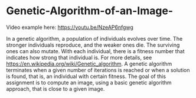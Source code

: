 # Genetic-Algorithm-of-an-Image-
Video example here: https://youtu.be/NzeAP6nfgwg

In a genetic algorithm, a population of individuals evolves over time. The stronger individuals
reproduce, and the weaker ones die. The surviving ones can also mutate. With each
individual, there is a fitness number that indicates how strong that individual is. For more
details, see https://en.wikipedia.org/wiki/Genetic_algorithm. A genetic algorithm
terminates when a given number of iterations is reached or when a solution is found, that
is, an individual with certain fitness.
The goal of this assignment is to compute an image, using a basic genetic algorithm
approach, that is close to a given image.
